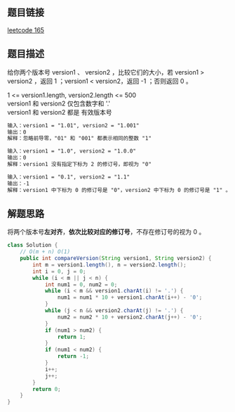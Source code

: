 ## 题目链接

[leetcode 165](https://leetcode.cn/problems/compare-version-numbers/)

## 题目描述

给你两个版本号 version1 、 version2 ，比较它们的大小，若 version1 > version2 ，返回 1 ；version1 < version2，返回 -1 ；否则返回 0 。  

1 <= version1.length, version2.length <= 500  
version1 和 version2 仅包含数字和 '.'  
version1 和 version2 都是 有效版本号

```html
输入：version1 = "1.01", version2 = "1.001"
输出：0
解释：忽略前导零，"01" 和 "001" 都表示相同的整数 "1"

输入：version1 = "1.0", version2 = "1.0.0"
输出：0
解释：version1 没有指定下标为 2 的修订号，即视为 "0"

输入：version1 = "0.1", version2 = "1.1"
输出：-1
解释：version1 中下标为 0 的修订号是 "0"，version2 中下标为 0 的修订号是 "1" 。0 < 1，所以 version1 < version2
```

## 解题思路

将两个版本号**左对齐**，**依次比较对应的修订号**，不存在修订号的视为 0 。

```java
class Solution {
    // O(m + n) O(1)
    public int compareVersion(String version1, String version2) {
        int m = version1.length(), n = version2.length();
        int i = 0, j = 0;
        while (i < m || j < n) {
            int num1 = 0, num2 = 0;
            while (i < m && version1.charAt(i) != '.') {
                num1 = num1 * 10 + version1.charAt(i++) - '0';
            }
            while (j < n && version2.charAt(j) != '.') {
                num2 = num2 * 10 + version2.charAt(j++) - '0';
            }
            if (num1 > num2) {
                return 1;
            }
            if (num1 < num2) {
                return -1;
            }
            i++;
            j++;
        }
        return 0;
    } 
}
```
